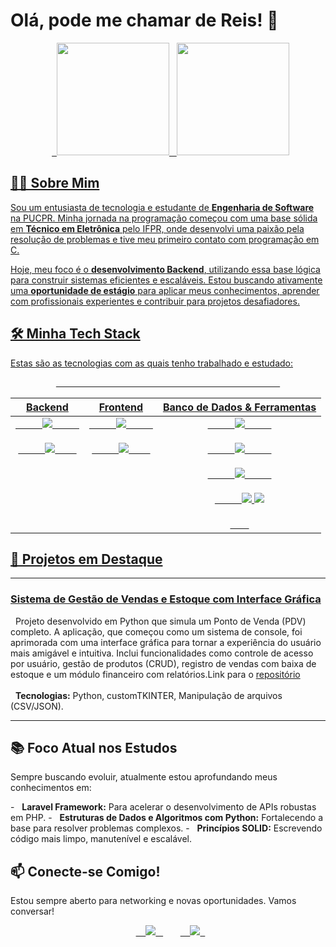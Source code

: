 # Olá, pode me chamar de Reis! 👋

<div align="center">
  <a href="https://github.com/R3I5">
  <img height="180em" src="https://github-readme-stats.vercel.app/api?username=R3I5&show_icons=true&theme=dracula&include_all_commits=true&count_private=true"/>
  <img height="180em" src="https://github-readme-stats.vercel.app/api/top-langs/?username=R3I5&layout=compact&langs_count=7&theme=dracula"/>
</div>

## 👨‍💻 Sobre Mim

Sou um entusiasta de tecnologia e estudante de **Engenharia de Software** na PUCPR. Minha jornada na programação começou com uma base sólida em **Técnico em Eletrônica** pelo IFPR, onde desenvolvi uma paixão pela resolução de problemas e tive meu primeiro contato com programação em C.

Hoje, meu foco é o **desenvolvimento Backend**, utilizando essa base lógica para construir sistemas eficientes e escaláveis. Estou buscando ativamente uma **oportunidade de estágio** para aplicar meus conhecimentos, aprender com profissionais experientes e contribuir para projetos desafiadores.

## 🛠️ Minha Tech Stack

Estas são as tecnologias com as quais tenho trabalhado e estudado:

<div align="center">
  <table border="0" cellpadding="10">
    <thead>
      <tr>
        <th align="center">Backend</th>
        <th align="center">Frontend</th>
        <th align="center">Banco de Dados & Ferramentas</th>
      </tr>
    </thead>
    <tbody>
      <tr>
        <td align="center" valign="top">
          <img src="https://img.shields.io/badge/PHP-777BB4?style=for-the-badge&logo=php&logoColor=white" />
          <br><br>
          <img src="https://img.shields.io/badge/Python-3776AB?style=for-the-badge&logo=python&logoColor=white" />
        </td>
        <td align="center" valign="top">
          <img src="https://img.shields.io/badge/HTML5-E34F26?style=for-the-badge&logo=html5&logoColor=white" />
          <br><br>
          <img src="https://img.shields.io/badge/CSS3-1572B6?style=for-the-badge&logo=css3&logoColor=white" />
        </td>
        <td align="center" valign="top">
          <img src="https://img.shields.io/badge/MySQL-4479A1?style=for-the-badge&logo=mysql&logoColor=white" />
          <br><br>
          <img src="https://img.shields.io/badge/Git-F05032?style=for-the-badge&logo=git&logoColor=white" />
          <br><br>
          <img src="https://img.shields.io/badge/GitHub-181717?style=for-the-badge&logo=github&logoColor=white" />
          <br><br>
          <img src="https://img.shields.io/badge/Linux-FCC624?style=for-the-badge&logo=linux&logoColor=black" />
          <img src="https://img.shields.io/badge/Ubuntu-35495E?style=for-the-badge&logo=ubuntu&logoColor=2CA5E0" />
          <br><br>
        </td>
      </tr>
    </tbody>
  </table>
</div>

## 🚀 Projetos em Destaque

---
### [Sistema de Gestão de Vendas e Estoque com Interface Gráfica](https://github.com/R3I5/ProjetoFinalRacAlgoritmico/tree/interface-grafica)
<p>
  Projeto desenvolvido em Python que simula um Ponto de Venda (PDV) completo. A aplicação, que começou como um sistema de console, foi aprimorada com uma interface gráfica para tornar a experiência do usuário mais amigável e intuitiva. Inclui funcionalidades como controle de acesso por usuário, gestão de produtos (CRUD), registro de vendas com baixa de estoque e um módulo financeiro com relatórios.Link para o <a href="https://github.com/R3I5/ProjetoFinalRacAlgoritmico/tree/interface-grafica" target="_blank">repositório</a>
  <br><br>
  <strong>Tecnologias:</strong> Python, customTKINTER, Manipulação de arquivos (CSV/JSON).
</p>

---

## 📚 Foco Atual nos Estudos

Sempre buscando evoluir, atualmente estou aprofundando meus conhecimentos em:

-   **Laravel Framework:** Para acelerar o desenvolvimento de APIs robustas em PHP.
-   **Estruturas de Dados e Algoritmos com Python:** Fortalecendo a base para resolver problemas complexos.
-   **Princípios SOLID:** Escrevendo código mais limpo, manutenível e escalável.

## 📫 Conecte-se Comigo!

Estou sempre aberto para networking e novas oportunidades. Vamos conversar!

<p align="center">
  <a href="https://mail.google.com/mail/?view=cm&to=j.victor.reis20044@gmail.com" target="_blank">
    <img loading="lazy" src="https://img.shields.io/badge/Gmail-D14836?style=for-the-badge&logo=gmail&logoColor=white">
  </a>
  &nbsp;&nbsp;
  <a href="https://www.linkedin.com/in/joaovictordosreis/" target="_blank">
    <img loading="lazy" src="https://img.shields.io/badge/-LinkedIn-%230077B5?style=for-the-badge&logo=linkedin&logoColor=white">
  </a>
</p>
